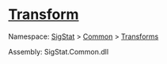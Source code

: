 # [Transform](./Trim-100663722.md)

Namespace: [SigStat]() > [Common](./../../README.md) > [Transforms](./../README.md)

Assembly: SigStat.Common.dll

